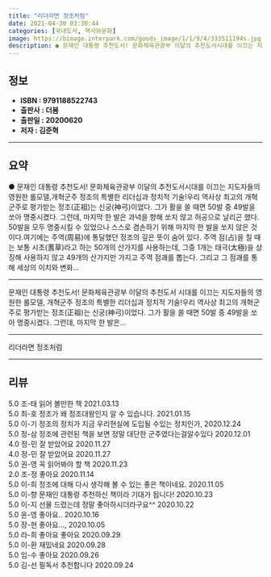```yaml
---
title: "리더라면 정조처럼"
date: 2021-04-30 03:30:44
categories: [국내도서, 역사와문화]
image: https://bimage.interpark.com/goods_image/1/1/9/4/333511194s.jpg
description: ● 문재인 대통령 추천도서! 문화체육관광부 이달의 추천도서시대를 이끄는 지도자들의 영원한 롤모델,개혁군주 정조의 특별한 리더십과 정치적 기술!우리 역사상 최고의 개혁군주로 평가받는 정조(正祖)는 신궁(神弓)이었다. 그가 활을 쏠 때면 50발 중 49발을 쏘아 명중시켰다. 그런데, 마지
---
```


## **정보**

- **ISBN : 9791188522743**
- **출판사 : 더봄**
- **출판일 : 20200620**
- **저자 : 김준혁**

------



## **요약**

●  문재인 대통령 추천도서! 문화체육관광부 이달의 추천도서시대를 이끄는 지도자들의 영원한 롤모델,개혁군주 정조의 특별한 리더십과 정치적 기술!우리 역사상 최고의 개혁군주로 평가받는 정조(正祖)는 신궁(神弓)이었다. 그가 활을 쏠 때면 50발 중 49발을 쏘아 명중시켰다. 그런데, 마지막 한 발은 과녁을 향해 쏘지 않고 허공으로 날리곤 했다. 50발을 모두 명중시킬 수 있었으나 스스로 겸손하기 위해 마지막 한 발을 쏘지 않은 것이다.여기에는 주역(周易)에 통달했던 정조의 깊은 뜻이 숨어 있다. 주역 점(占)을 칠 때는 보통 시초(蓍草)라고 하는 50개의 산가지를 사용하는데, 그중 1개는 태극(太極)을 상징해 사용하지 않고 49개의 산가지만 가지고 주역 점괘를 뽑는다. 그리고 그 점괘를 통해 세상의 이치와 변화...

------

문재인 대통령 추천도서!
문화체육관광부 이달의 추천도서
시대를 이끄는 지도자들의 영원한 롤모델,
개혁군주 정조의 특별한 리더십과 정치적 기술!우리 역사상 최고의 개혁군주로 평가받는 정조(正祖)는 신궁(神弓)이었다. 그가 활을 쏠 때면 50발 중 49발을 쏘아 명중시켰다. 그런데, 마지막 한 발은... 

------


리더라면 정조처럼 

------


## **리뷰** 

5.0 조-태 읽어 볼만한 책 2021.03.13 <br/>5.0 최-호 정조가 왜 정조대왕인지 알 수 있습니다. 2021.01.15 <br/>5.0 이-기 정조의 정치가 지금 우리현실에 도입될 수있는 정치인가, 2020.12.24 <br/>5.0 정-삼 정조에 관련된 책을 보면 정말 대단한 군주였다는걸알수있다 2020.12.01 <br/>4.0 정-민 잘 받았어요 2020.11.27 <br/>4.0 정-민 잘 받았어요 2020.11.27 <br/>5.0 권-영 꼭 읽어봐야 할 책 2020.11.23 <br/>2.0 조-정 좋아요 2020.11.14 <br/>5.0 이-희 정조에 대해 다시 생각해 볼 수 있는 좋은 책이네요. 2020.11.05 <br/>5.0 이-향 문재인 대통령 추천하신 책이라 기대가 됩니다!
 2020.10.23 <br/>5.0 이-지 선물 드렸는데 정말 좋아하시더라구요^^ 2020.10.22 <br/>5.0 윤-영 좋아요.. 2020.10.16 <br/>5.0 장-현 좋아요..., 2020.10.05 <br/>5.0 라-희 좋아요 좋아요  2020.09.29 <br/>5.0 이-환 재밌네요 2020.09.28 <br/>5.0 임-수 좋아요 2020.09.26 <br/>5.0 김-선 필독서 추천합니다  2020.09.24 <br/>